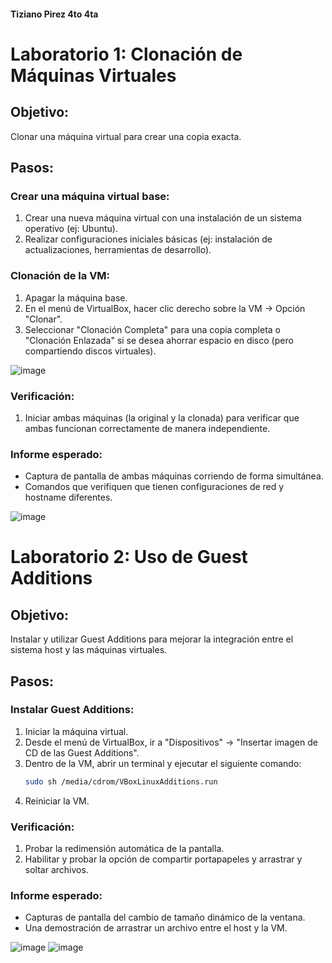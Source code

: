 #### Tiziano Pirez 4to 4ta

# Laboratorio 1: Clonación de Máquinas Virtuales

## Objetivo:
Clonar una máquina virtual para crear una copia exacta.

## Pasos:

### Crear una máquina virtual base:
1. Crear una nueva máquina virtual con una instalación de un sistema operativo (ej: Ubuntu).
2. Realizar configuraciones iniciales básicas (ej: instalación de actualizaciones, herramientas de desarrollo).

### Clonación de la VM:
1. Apagar la máquina base.
2. En el menú de VirtualBox, hacer clic derecho sobre la VM -> Opción "Clonar".
3. Seleccionar "Clonación Completa" para una copia completa o "Clonación Enlazada" si se desea ahorrar espacio en disco (pero compartiendo discos virtuales).

![image](https://github.com/user-attachments/assets/70e2074c-55bb-43e1-b478-d620fafbede0)

### Verificación:
1. Iniciar ambas máquinas (la original y la clonada) para verificar que ambas funcionan correctamente de manera independiente.

### Informe esperado:
- Captura de pantalla de ambas máquinas corriendo de forma simultánea.
- Comandos que verifiquen que tienen configuraciones de red y hostname diferentes.

![image](https://github.com/user-attachments/assets/8a323da5-5de8-4cff-8968-2ee1ac5333aa)

# Laboratorio 2: Uso de Guest Additions

## Objetivo:
Instalar y utilizar Guest Additions para mejorar la integración entre el sistema host y las máquinas virtuales.

## Pasos:

### Instalar Guest Additions:
1. Iniciar la máquina virtual.
2. Desde el menú de VirtualBox, ir a "Dispositivos" -> "Insertar imagen de CD de las Guest Additions".
3. Dentro de la VM, abrir un terminal y ejecutar el siguiente comando:
    ```bash
    sudo sh /media/cdrom/VBoxLinuxAdditions.run
    ```
4. Reiniciar la VM.

### Verificación:
1. Probar la redimensión automática de la pantalla.
2. Habilitar y probar la opción de compartir portapapeles y arrastrar y soltar archivos.

### Informe esperado:
- Capturas de pantalla del cambio de tamaño dinámico de la ventana.
- Una demostración de arrastrar un archivo entre el host y la VM.

![image](https://github.com/user-attachments/assets/70fa4fbe-2282-4f49-bd64-d28a908066e6)
![image](https://github.com/user-attachments/assets/671b6d21-13e5-41f0-92d8-374aa4bbd1bb)


